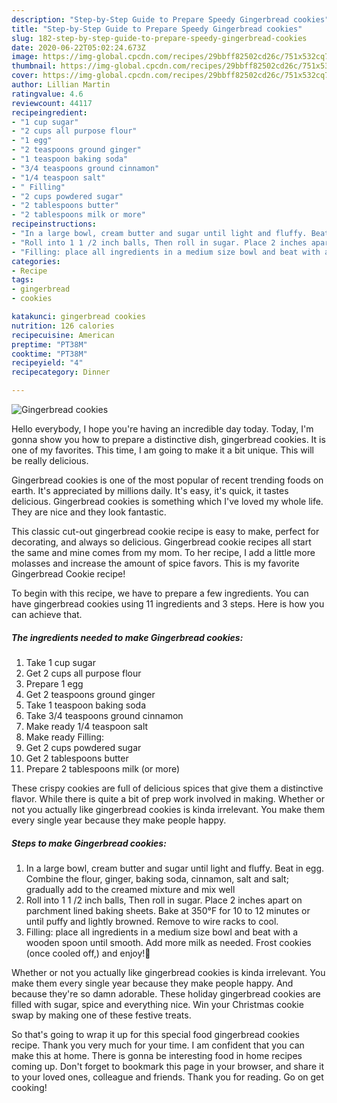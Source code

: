 ```yaml
---
description: "Step-by-Step Guide to Prepare Speedy Gingerbread cookies"
title: "Step-by-Step Guide to Prepare Speedy Gingerbread cookies"
slug: 182-step-by-step-guide-to-prepare-speedy-gingerbread-cookies
date: 2020-06-22T05:02:24.673Z
image: https://img-global.cpcdn.com/recipes/29bbff82502cd26c/751x532cq70/gingerbread-cookies-recipe-main-photo.jpg
thumbnail: https://img-global.cpcdn.com/recipes/29bbff82502cd26c/751x532cq70/gingerbread-cookies-recipe-main-photo.jpg
cover: https://img-global.cpcdn.com/recipes/29bbff82502cd26c/751x532cq70/gingerbread-cookies-recipe-main-photo.jpg
author: Lillian Martin
ratingvalue: 4.6
reviewcount: 44117
recipeingredient:
- "1 cup sugar"
- "2 cups all purpose flour"
- "1 egg"
- "2 teaspoons ground ginger"
- "1 teaspoon baking soda"
- "3/4 teaspoons ground cinnamon"
- "1/4 teaspoon salt"
- " Filling"
- "2 cups powdered sugar"
- "2 tablespoons butter"
- "2 tablespoons milk or more"
recipeinstructions:
- "In a large bowl, cream butter and sugar until light and fluffy. Beat in egg. Combine the flour, ginger, baking soda, cinnamon, salt and salt; gradually add to the creamed mixture and mix well"
- "Roll into 1 1 /2 inch balls, Then roll in sugar. Place 2 inches apart on parchment lined baking sheets. Bake at 350°F for 10 to 12 minutes or until puffy and lightly browned. Remove to wire racks to cool."
- "Filling: place all ingredients in a medium size bowl and beat with a wooden spoon until smooth. Add more milk as needed. Frost cookies (once cooled off,) and enjoy!🙂"
categories:
- Recipe
tags:
- gingerbread
- cookies

katakunci: gingerbread cookies 
nutrition: 126 calories
recipecuisine: American
preptime: "PT38M"
cooktime: "PT38M"
recipeyield: "4"
recipecategory: Dinner

---
```



![Gingerbread cookies](https://img-global.cpcdn.com/recipes/29bbff82502cd26c/751x532cq70/gingerbread-cookies-recipe-main-photo.jpg)

Hello everybody, I hope you're having an incredible day today. Today, I'm gonna show you how to prepare a distinctive dish, gingerbread cookies. It is one of my favorites. This time, I am going to make it a bit unique. This will be really delicious.

Gingerbread cookies is one of the most popular of recent trending foods on earth. It's appreciated by millions daily. It's easy, it's quick, it tastes delicious. Gingerbread cookies is something which I've loved my whole life. They are nice and they look fantastic.

This classic cut-out gingerbread cookie recipe is easy to make, perfect for decorating, and always so delicious. Gingerbread cookie recipes all start the same and mine comes from my mom. To her recipe, I add a little more molasses and increase the amount of spice favors. This is my favorite Gingerbread Cookie recipe!


To begin with this recipe, we have to prepare a few ingredients. You can have gingerbread cookies using 11 ingredients and 3 steps. Here is how you can achieve that.

<!--inarticleads1-->

##### The ingredients needed to make Gingerbread cookies:

1. Take 1 cup sugar
1. Get 2 cups all purpose flour
1. Prepare 1 egg
1. Get 2 teaspoons ground ginger
1. Take 1 teaspoon baking soda
1. Take 3/4 teaspoons ground cinnamon
1. Make ready 1/4 teaspoon salt
1. Make ready  Filling:
1. Get 2 cups powdered sugar
1. Get 2 tablespoons butter
1. Prepare 2 tablespoons milk (or more)


These crispy cookies are full of delicious spices that give them a distinctive flavor. While there is quite a bit of prep work involved in making. Whether or not you actually like gingerbread cookies is kinda irrelevant. You make them every single year because they make people happy. 

<!--inarticleads2-->

##### Steps to make Gingerbread cookies:

1. In a large bowl, cream butter and sugar until light and fluffy. Beat in egg. Combine the flour, ginger, baking soda, cinnamon, salt and salt; gradually add to the creamed mixture and mix well
1. Roll into 1 1 /2 inch balls, Then roll in sugar. Place 2 inches apart on parchment lined baking sheets. Bake at 350°F for 10 to 12 minutes or until puffy and lightly browned. Remove to wire racks to cool.
1. Filling: place all ingredients in a medium size bowl and beat with a wooden spoon until smooth. Add more milk as needed. Frost cookies (once cooled off,) and enjoy!🙂


Whether or not you actually like gingerbread cookies is kinda irrelevant. You make them every single year because they make people happy. And because they&#39;re so damn adorable. These holiday gingerbread cookies are filled with sugar, spice and everything nice. Win your Christmas cookie swap by making one of these festive treats. 

So that's going to wrap it up for this special food gingerbread cookies recipe. Thank you very much for your time. I am confident that you can make this at home. There is gonna be interesting food in home recipes coming up. Don't forget to bookmark this page in your browser, and share it to your loved ones, colleague and friends. Thank you for reading. Go on get cooking!
